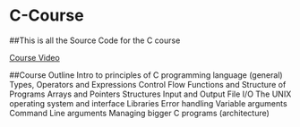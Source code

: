 # C-Course

##This is all the Source Code for the C course

[Course Video](https://youtu.be/xgj4Gp3AKsI)

##Course Outline
Intro to principles of C programming language (general)
Types, Operators and Expressions
Control Flow
Functions and Structure of Programs
Arrays and Pointers
Structures
Input and Output
File I/O
The UNIX operating system and interface
Libraries
Error handling
Variable arguments
Command Line arguments
Managing bigger C programs (architecture)
